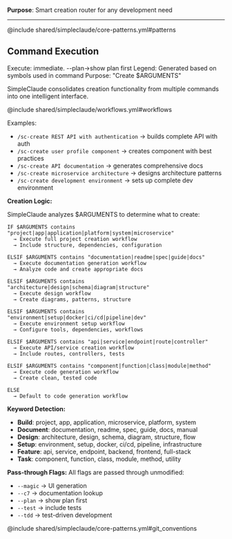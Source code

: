 **Purpose**: Smart creation router for any development need

---

@include shared/simpleclaude/core-patterns.yml#patterns

## Command Execution

Execute: immediate. --plan→show plan first Legend: Generated based on symbols
used in command Purpose: "Create $ARGUMENTS"

SimpleClaude consolidates creation functionality from multiple commands into one
intelligent interface.

@include shared/simpleclaude/workflows.yml#workflows

Examples:

- `/sc-create REST API with authentication` → builds complete API with auth
- `/sc-create user profile component` → creates component with best practices
- `/sc-create API documentation` → generates comprehensive docs
- `/sc-create microservice architecture` → designs architecture patterns
- `/sc-create development environment` → sets up complete dev environment

**Creation Logic:**

SimpleClaude analyzes $ARGUMENTS to determine what to create:

```
IF $ARGUMENTS contains "project|app|application|platform|system|microservice"
  → Execute full project creation workflow
  → Include structure, dependencies, configuration

ELSIF $ARGUMENTS contains "documentation|readme|spec|guide|docs"
  → Execute documentation generation workflow
  → Analyze code and create appropriate docs

ELSIF $ARGUMENTS contains "architecture|design|schema|diagram|structure"
  → Execute design workflow
  → Create diagrams, patterns, structure

ELSIF $ARGUMENTS contains "environment|setup|docker|ci/cd|pipeline|dev"
  → Execute environment setup workflow
  → Configure tools, dependencies, workflows

ELSIF $ARGUMENTS contains "api|service|endpoint|route|controller"
  → Execute API/service creation workflow
  → Include routes, controllers, tests

ELSIF $ARGUMENTS contains "component|function|class|module|method"
  → Execute code generation workflow
  → Create clean, tested code

ELSE
  → Default to code generation workflow
```

**Keyword Detection:**

- **Build**: project, app, application, microservice, platform, system
- **Document**: documentation, readme, spec, guide, docs, manual
- **Design**: architecture, design, schema, diagram, structure, flow
- **Setup**: environment, setup, docker, ci/cd, pipeline, infrastructure
- **Feature**: api, service, endpoint, backend, frontend, full-stack
- **Task**: component, function, class, module, method, utility

**Pass-through Flags:** All flags are passed through unmodified:

- `--magic` → UI generation
- `--c7` → documentation lookup
- `--plan` → show plan first
- `--test` → include tests
- `--tdd` → test-driven development

@include shared/simpleclaude/core-patterns.yml#git_conventions
